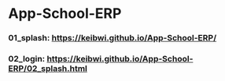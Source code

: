 # App-School-ERP
### 01_splash: https://keibwi.github.io/App-School-ERP/
### 02_login: https://keibwi.github.io/App-School-ERP/02_splash.html
